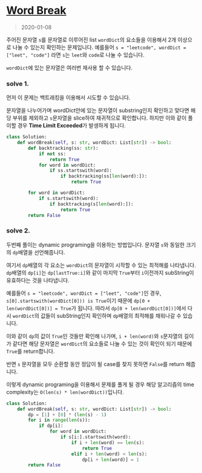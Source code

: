 # [Word Break](https://leetcode.com/problems/word-break/submissions/)

> 2020-01-08

주어진 문자열 `s`를 문자열로 이루어진 list `wordDict`의 요소들을 이용해서 2개 이상으로 나눌 수 있는지 확인하는 문제입니다.
예를들어 `s = "leetcode", wordDict = ["leet", "code"]` 라면 `s`는 `leet`와 `code`로 나눌 수 있습니다.

`wordDict`에 있는 문자열은 여러번 재사용 할 수 있습니다.

### solve 1.
먼저 이 문제는 백트래킹을 이용해서 시도할 수 있습니다.

문자열을 나누어가며 wordDict안에 있는 문자열이 substring인지 확인하고 맞다면 해당 부위를 제외하고 `s`문자열을 slice하여 재귀적으로 확인합니다.
하지만 이와 같이 풀이할 경우 **Time Limit Exceeded**가 발생하게 됩니다.

```python
class Solution:
    def wordBreak(self, s: str, wordDict: List[str]) -> bool:
        def backtracking(ss: str):
            if not ss:
                return True
            for word in wordDict:
                if ss.startswith(word):
                    if backtracking(ss[len(word):]):
                        return True

        for word in wordDict:
            if s.startswith(word):
                if backtracking(s[len(word):]):
                    return True
        return False
```

### solve 2.
두번째 풀이는 dynamic programing을 이용하는 방법입니다.
문자열 `s`와 동일한 크기의 `dp`배열을 선언해줍니다. 

여기서 `dp`배열의 각 요소는 `wordDict`의 문자열이 시작할 수 있는 최적해를 나타냅니다.
`dp`배열의 `dp[i]`는 `dp[lastTrue:i]`와 같이 마지막 `True`부터 `i`이전까지 subString이 유효하다는 것을 나타냅니다.

예를들어 `s = "leetcode", wordDict = ["leet", "code"]`인 경우, 
`s[0].startswith(wordDict[0])) is True`이기 때문에 `dp[0 + len(wordDict[0])] = True`가 됩니다.
따라서 `dp[0 + len(wordDict[0])]`에서 다시 `wordDict`의 값들이 subString인지 확인하며 `dp`배열의 최적해를 채워나갈 수 있습니다.

이와 같이 `dp`의 값이 `True`인 것들만 확인해 나가며, `i + len(word)`와 `s`문자열의 길이가 같다면 
해당 문자열은  `wordDict`의 요소들로 나눌 수 있는 것이 확인이 되기 때문에 `True`를 return합니다.

반면 `s` 문자열을 모두 순환할 동안 정답이 될 case를 찾지 못하면 `False`를 return 해줍니다.

이렇게 dynamic programing을 이용해서 문제를 풀게 될 경우 해당 알고리즘의 time complexity는 `O(len(s) * len(wordDict))`입니다.
```python
class Solution:
    def wordBreak(self, s: str, wordDict: List[str]) -> bool:
        dp = [1] + [0] * (len(s) - 1)
        for i in range(len(s)):
            if dp[i]:
                for word in wordDict:
                    if s[i:].startswith(word):
                        if i + len(word) == len(s):
                            return True
                        elif i + len(word) < len(s):
                            dp[i + len(word)] = 1
        return False
```
